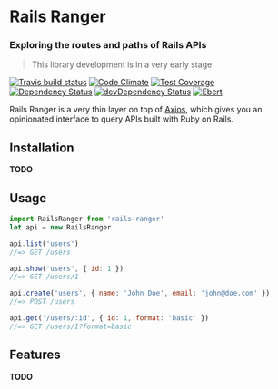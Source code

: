 # Rails Ranger
### Exploring the routes and paths of Rails APIs
> This library development is in a very early stage


[![Travis build status](http://img.shields.io/travis/victor-am/rails-ranger.svg?style=flat)](https://travis-ci.org/victor-am/rails-ranger)
[![Code Climate](https://codeclimate.com/github/victor-am/rails-ranger/badges/gpa.svg)](https://codeclimate.com/github/victor-am/rails-ranger)
[![Test Coverage](https://codeclimate.com/github/victor-am/rails-ranger/badges/coverage.svg)](https://codeclimate.com/github/victor-am/rails-ranger)
[![Dependency Status](https://david-dm.org/victor-am/rails-ranger.svg)](https://david-dm.org/victor-am/rails-ranger)
[![devDependency Status](https://david-dm.org/victor-am/rails-ranger/dev-status.svg)](https://david-dm.org/victor-am/rails-ranger#info=devDependencies)
[![Ebert](https://ebertapp.io/github/victor-am/rails-ranger.svg)](https://ebertapp.io/github/victor-am/rails-ranger)

Rails Ranger is a very thin layer on top of [Axios](/mzabriskie/axios), which gives you an opinionated interface to query APIs built with Ruby on Rails.

## Installation
**TODO**

## Usage

```javascript
import RailsRanger from 'rails-ranger'
let api = new RailsRanger

api.list('users')
//=> GET /users

api.show('users', { id: 1 })
//=> GET /users/1

api.create('users', { name: 'John Doe', email: 'john@doe.com' })
//=> POST /users

api.get('/users/:id', { id: 1, format: 'basic' })
//=> GET /users/1?format=basic
```

## Features
**TODO**
